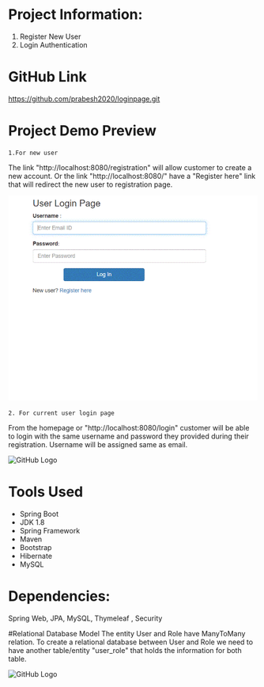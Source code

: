 # Project Information:
1. Register New User
2. Login Authentication 

# GitHub Link
https://github.com/prabesh2020/loginpage.git


# Project Demo Preview
	1.For new user

The link "http://localhost:8080/registration" will allow customer to create a new 	account. Or the link "http://localhost:8080/" have a "Register here" link that 	will redirect the new user to registration page. 





![GitHub Logo](https://github.com/prabesh2020/loginpage/blob/master/src/main/resources/images/Login.GIF)




	2. For current user login page
From the homepage or "http://localhost:8080/login" customer will be able to login with the same username and password they provided during their registration. Username will be assigned same as email.

![GitHub Logo](C:\Users\prabesh\eclipse-workspace\springboot-registration\src\main\resources\images\Login.GIF)

# Tools Used
- Spring Boot
- JDK 1.8
- Spring Framework
- Maven 
- Bootstrap
- Hibernate
- MySQL

# Dependencies:
Spring Web, JPA, MySQL, Thymeleaf , Security

#Relational Database Model
The entity User and Role have ManyToMany relation. To create a relational database between
User and Role we need to have another table/entity "user_role" that holds the information for both table.

![GitHub Logo](C:\Users\prabesh\eclipse-workspace\springboot-registration\src\main\resources\images\Capture.GIF)












